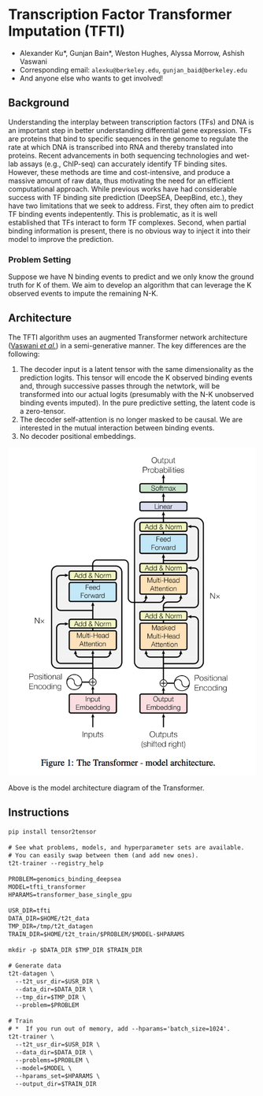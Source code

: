 # Transcription Factor Transformer Imputation (TFTI)
* Alexander Ku\*, Gunjan Bain\*, Weston Hughes, Alyssa Morrow, Ashish Vaswani
* Corresponding email: `alexku@berkeley.edu`, `gunjan_baid@berkeley.edu`
* And anyone else who wants to get involved!

## Background

Understanding the interplay between transcription factors (TFs) and DNA is an important step in better understanding differential gene expression. TFs are proteins that bind to specific sequences in the genome to regulate the rate at which DNA is transcribed into RNA and thereby translated into proteins. Recent advancements in both sequencing technologies and wet-lab assays (e.g., ChIP-seq) can accurately identify TF binding sites. However, these methods are time and cost-intensive, and produce a massive amount of raw data, thus motivating the need for an efficient computational approach.
While previous works have had considerable success with TF binding site prediction (DeepSEA, DeepBind, etc.), they have two limitations that we seek to address. First, they often aim to predict TF binding events indepentently. This is problematic, as it is well established that TFs interact to form TF complexes. Second, when partial binding information is present, there is no obvious way to inject it into their model to improve the prediction.


### Problem Setting
Suppose we have N binding events to predict and we only know the ground truth for K of them. We aim to develop an algorithm that can leverage the K observed events to impute the remaining N-K.

## Architecture

The TFTI algorithm uses an augmented Transformer network architecture ([Vaswani *et al.*](http://papers.nips.cc/paper/7181-attention-is-all-you-need)) in a semi-generative manner. The key differences are the following:

1. The decoder input is a latent tensor with the same dimensionality as the prediction logits. This tensor will encode the K observed binding events and, through successive passes through the netwtork, will be transformed into our actual logits (presumably with the N-K unobserved binding events imputed). In the pure predictive setting, the latent code is a zero-tensor.
2. The decoder self-attention is no longer masked to be causal. We are interested in the mutual interaction between binding events.
3. No decoder positional embeddings.

![alt text](images/transformer.png)

Above is the model architecture diagram of the Transformer. 

## Instructions

```
pip install tensor2tensor

# See what problems, models, and hyperparameter sets are available.
# You can easily swap between them (and add new ones).
t2t-trainer --registry_help

PROBLEM=genomics_binding_deepsea
MODEL=tfti_transformer
HPARAMS=transformer_base_single_gpu

USR_DIR=tfti
DATA_DIR=$HOME/t2t_data
TMP_DIR=/tmp/t2t_datagen
TRAIN_DIR=$HOME/t2t_train/$PROBLEM/$MODEL-$HPARAMS

mkdir -p $DATA_DIR $TMP_DIR $TRAIN_DIR

# Generate data
t2t-datagen \
  --t2t_usr_dir=$USR_DIR \
  --data_dir=$DATA_DIR \
  --tmp_dir=$TMP_DIR \
  --problem=$PROBLEM

# Train
# *  If you run out of memory, add --hparams='batch_size=1024'.
t2t-trainer \
  --t2t_usr_dir=$USR_DIR \
  --data_dir=$DATA_DIR \
  --problems=$PROBLEM \
  --model=$MODEL \
  --hparams_set=$HPARAMS \
  --output_dir=$TRAIN_DIR
```